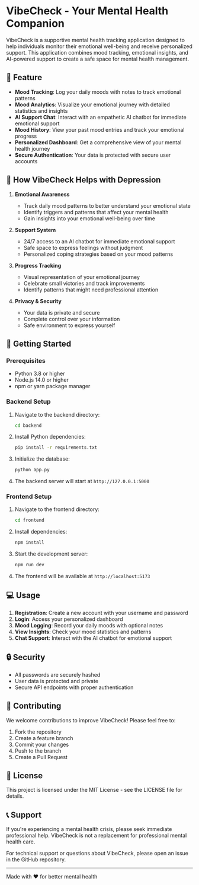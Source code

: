 # VibeCheck - Your Mental Health Companion

VibeCheck is a supportive mental health tracking application designed to help individuals monitor their emotional well-being and receive personalized support. This application combines mood tracking, emotional insights, and AI-powered support to create a safe space for mental health management.

## 🌟 Feature

- **Mood Tracking**: Log your daily moods with notes to track emotional patterns
- **Mood Analytics**: Visualize your emotional journey with detailed statistics and insights
- **AI Support Chat**: Interact with an empathetic AI chatbot for immediate emotional support
- **Mood History**: View your past mood entries and track your emotional progress
- **Personalized Dashboard**: Get a comprehensive view of your mental health journey
- **Secure Authentication**: Your data is protected with secure user accounts

## 🎯 How VibeCheck Helps with Depression

1. **Emotional Awareness**
   - Track daily mood patterns to better understand your emotional state
   - Identify triggers and patterns that affect your mental health
   - Gain insights into your emotional well-being over time

2. **Support System**
   - 24/7 access to an AI chatbot for immediate emotional support
   - Safe space to express feelings without judgment
   - Personalized coping strategies based on your mood patterns

3. **Progress Tracking**
   - Visual representation of your emotional journey
   - Celebrate small victories and track improvements
   - Identify patterns that might need professional attention

4. **Privacy & Security**
   - Your data is private and secure
   - Complete control over your information
   - Safe environment to express yourself

## 🚀 Getting Started

### Prerequisites
- Python 3.8 or higher
- Node.js 14.0 or higher
- npm or yarn package manager

### Backend Setup
1. Navigate to the backend directory:
   ```bash
   cd backend
   ```

2. Install Python dependencies:
   ```bash
   pip install -r requirements.txt
   ```

3. Initialize the database:
   ```bash
   python app.py
   ```

4. The backend server will start at `http://127.0.0.1:5000`

### Frontend Setup
1. Navigate to the frontend directory:
   ```bash
   cd frontend
   ```

2. Install dependencies:
   ```bash
   npm install
   ```

3. Start the development server:
   ```bash
   npm run dev
   ```

4. The frontend will be available at `http://localhost:5173`

## 💻 Usage

1. **Registration**: Create a new account with your username and password
2. **Login**: Access your personalized dashboard
3. **Mood Logging**: Record your daily moods with optional notes
4. **View Insights**: Check your mood statistics and patterns
5. **Chat Support**: Interact with the AI chatbot for emotional support

## 🔒 Security

- All passwords are securely hashed
- User data is protected and private
- Secure API endpoints with proper authentication

## 🤝 Contributing

We welcome contributions to improve VibeCheck! Please feel free to:
1. Fork the repository
2. Create a feature branch
3. Commit your changes
4. Push to the branch
5. Create a Pull Request

## 📝 License

This project is licensed under the MIT License - see the LICENSE file for details.

## 📞 Support

If you're experiencing a mental health crisis, please seek immediate professional help. VibeCheck is not a replacement for professional mental health care.

For technical support or questions about VibeCheck, please open an issue in the GitHub repository.

---

Made with ❤️ for better mental health

